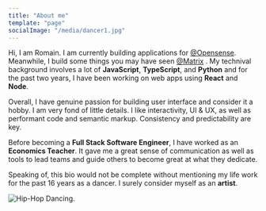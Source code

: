 ```yaml
---
title: "About me"
template: "page"
socialImage: "/media/dancer1.jpg"
---
```


Hi, I am Romain. I am currently building applications for [@Opensense](http://104.155.62.110/en/home/). Meanwhile, I build some things you may have seen [@Matrix](https://matrix.org/) . My technival background involves a lot of **JavaScript**, **TypeScript**, and **Python** and for the past two years, I have been working on web apps using **React** and **Node**. 

Overall, I have genuine passion for building user interface and consider it a hobby. I am very fond of little details. I like interactivity, UI & UX, as well as performant code and semantic markup. Consistency and predictability are key. 

Before becoming a **Full Stack Software Engineer**, I have worked as an **Economics Teacher**. It gave me a great sense of communication as well as tools to lead teams and guide others to become great at what they dedicate. 

Speaking of, this bio would not be complete without mentioning my life work for the past 16 years as a dancer. I surely consider myself as an **artist**.

![Hip-Hop Dancing.](/media/dancer1.jpg)



